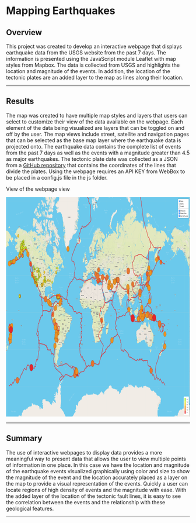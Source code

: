 # Mapping Earthquakes

## Overview

This project was created to develop an interactive webpage that displays earthquake data from the USGS website from the past 7 days.  The information is presented using the JavaScript module Leaflet with map styles from Mapbox.  The data is collected from USGS and highlights the location and magnitude of the events.  In addition, the location of the tectonic plates are an added layer to the map as lines along their location.

---

## Results

The map was created to have multiple map styles and layers that users can select to customize their view of the data available on the webpage.  Each element of the data being visualized are layers that can be toggled on and off by the user.  The map views include street, satellite and navigation pages that can be selected as the base map layer where the earthquake data is projected onto.  The earthquake data contains the complete list of events from the past 7 days as well as the events with a magnitude greater than 4.5 as major earthquakes.  The tectonic plate date was collected as a JSON from a [GitHub repository](https://github.com/fraxen/tectonicplates) that contains the coordinates of the lines that divide the plates. Using the webpage requires an API KEY from WebBox to be placed in a config.js file in the js folder.

View of the webpage view

<img src="images/map_view.png" width="800" height="600">

---

## Summary

The use of interactive webpages to display data provides a more meaningful way to present data that allows the user to view multiple points of information in one place.  In this case we have the location and magnitude of the earthquake events visualized graphically using color and size to show the magnitude of the event and the location accurately placed as a layer on the map to provide a visual representation of the events.  Quickly a user can locate regions of high density of events and the magnitude with ease.  With the added layer of the location of the tectonic fault lines, it is easy to see the correlation between the events and the relationship with these geological features. 

---
